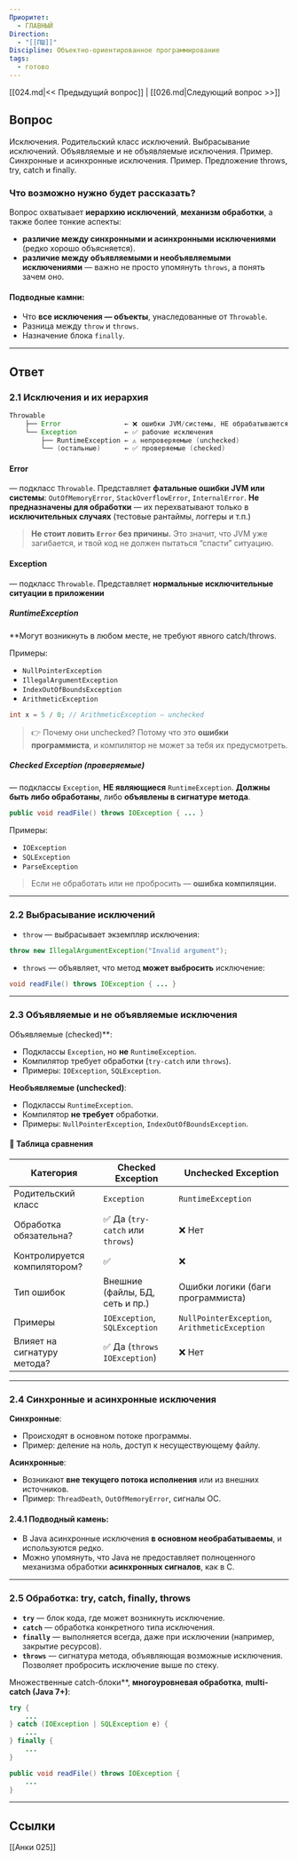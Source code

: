 ```yaml
---
Приоритет:
  - ГЛАВНЫЙ
Direction:
  - "[[ПШ]]"
Discipline: Объектно-ориентированное программирование
tags:
  - готово
---
```

[[024.md|<< Предыдущий вопрос]] | [[026.md|Следующий вопрос >>]]
## Вопрос
Исключения. Родительский класс исключений. Выбрасывание исключений. Объявляемые и не объявляемые исключения. Пример. Синхронные и асинхронные исключения. Пример. Предложение throws, try, catch и finally.

### Что возможно нужно будет рассказать?
Вопрос охватывает **иерархию исключений**, **механизм обработки**, а также более тонкие аспекты:
- **различие между синхронными и асинхронными исключениями** (редко хорошо объясняется).
- **различие между объявляемыми и необъявляемыми исключениями** — важно не просто упомянуть `throws`, а понять зачем оно.
#### Подводные камни:
- Что **все исключения — объекты**, унаследованные от `Throwable`.
- Разница между `throw` и `throws`.
- Назначение блока `finally`.

---
## Ответ
### **2.1 Исключения и их иерархия**
```d
Throwable
	├── Error                ← ❌ ошибки JVM/системы, НЕ обрабатываются
	└── Exception            ← ✅ рабочие исключения
	    ├── RuntimeException ← ⚠️ непроверяемые (unchecked)
	    └── (остальные)      ← ✅ проверяемые (checked)
```
#### Error
— подкласс `Throwable`. Представляет **фатальные ошибки JVM или системы**: `OutOfMemoryError`, `StackOverflowError`, `InternalError`. **Не предназначены для обработки** — их перехватывают только в **исключительных случаях** (тестовые рантаймы, логгеры и т.п.)

> **Не стоит ловить `Error` без причины.** Это значит, что JVM уже загибается, и твой код не должен пытаться “спасти” ситуацию.
#### Exception
— подкласс `Throwable`. Представляет **нормальные исключительные ситуации в приложении**
##### RuntimeException
**Могут возникнуть в любом месте, не требуют явного catch/throws.

Примеры:
- `NullPointerException`
- `IllegalArgumentException`
- `IndexOutOfBoundsException`
- `ArithmeticException`

```java
int x = 5 / 0; // ArithmeticException — unchecked
```

> 👉 Почему они unchecked? Потому что это **ошибки программиста**, и компилятор не может за тебя их предусмотреть.
##### Checked Exception (проверяемые)
— подклассы `Exception`, **НЕ являющиеся** `RuntimeException`. **Должны быть либо обработаны**, либо **объявлены в сигнатуре метода**.

```java
public void readFile() throws IOException { ... }
```

Примеры:
- `IOException`
- `SQLException`
- `ParseException`

> Если не обработать или не пробросить — **ошибка компиляции.**

---
### **2.2 Выбрасывание исключений**
- `throw` — выбрасывает экземпляр исключения:
```java
throw new IllegalArgumentException("Invalid argument");
```

- `throws` — объявляет, что метод **может выбросить** исключение:
```java
void readFile() throws IOException { ... }
```

---
### **2.3 Объявляемые и не объявляемые исключения**
Объявляемые (checked)**:
- Подклассы `Exception`, но **не** `RuntimeException`.
- Компилятор требует обработки (`try-catch` или `throws`).
- Примеры: `IOException`, `SQLException`.

**Необъявляемые (unchecked)**:
- Подклассы `RuntimeException`.
- Компилятор **не требует** обработки.
- Примеры: `NullPointerException`, `IndexOutOfBoundsException`.
#### 🧾 Таблица сравнения

|Категория|Checked Exception|Unchecked Exception|
|---|---|---|
|Родительский класс|`Exception`|`RuntimeException`|
|Обработка обязательна?|✅ Да (`try-catch` или `throws`)|❌ Нет|
|Контролируется компилятором?|✅|❌|
|Тип ошибок|Внешние (файлы, БД, сеть и пр.)|Ошибки логики (баги программиста)|
|Примеры|`IOException`, `SQLException`|`NullPointerException`, `ArithmeticException`|
|Влияет на сигнатуру метода?|✅ Да (`throws IOException`)|❌ Нет|

---
### **2.4 Синхронные и асинхронные исключения**
**Синхронные**:
- Происходят в основном потоке программы.
- Пример: деление на ноль, доступ к несуществующему файлу.

**Асинхронные**:
- Возникают **вне текущего потока исполнения** или из внешних источников.
- Пример: `ThreadDeath`, `OutOfMemoryError`, сигналы ОС.
#### 2.4.1 Подводный камень:
- В Java асинхронные исключения **в основном необрабатываемы**, и используются редко.
- Можно упомянуть, что Java не предоставляет полноценного механизма обработки **асинхронных сигналов**, как в C.

---
### **2.5 Обработка: try, catch, finally, throws**
- **`try`** — блок кода, где может возникнуть исключение.
- **`catch`** — обработка конкретного типа исключения.
- **`finally`** — выполняется всегда, даже при исключении (например, закрытие ресурсов).
- **`throws`** — сигнатура метода, объявляющая возможные исключения. Позволяет пробросить исключение выше по стеку.

Множественные catch-блоки**, **многоуровневая обработка**, **multi-catch (Java 7+)**:
```java
try {     
	... 
} catch (IOException | SQLException e) {    
	... 
} finally {     
	...
}
```

```java
public void readFile() throws IOException {
    ...
}
```

---
## Ссылки
[[Анки 025]]